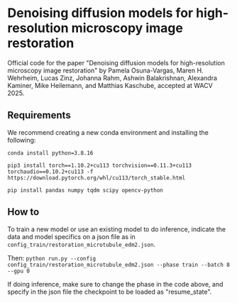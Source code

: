 # Denoising diffusion models for high-resolution microscopy image restoration

Official code for the paper "Denoising diffusion models for high-resolution microscopy image restoration" by Pamela Osuna-Vargas, Maren H. Wehrheim, Lucas Zinz, Johanna Rahm, Ashwin Balakrishnan, Alexandra Kaminer, Mike Heilemann, and Matthias Kaschube, accepted at WACV 2025.

## Requirements

We recommend creating a new conda environment and installing the following:

`conda install python=3.8.16`

`pip3 install torch==1.10.2+cu113 torchvision==0.11.3+cu113 torchaudio==0.10.2+cu113 -f https://download.pytorch.org/whl/cu113/torch_stable.html`

`pip install pandas numpy tqdm scipy opencv-python`

## How to

To train a new model or use an existing model to do inference, indicate the data and model specifics on a json file as in `config_train/restoration_microtubule_edm2.json`. 

Then:
```python run.py --config config_train/restoration_microtubule_edm2.json --phase train --batch 8 --gpu 0```

If doing inference, make sure to change the phase in the code above, and specify in the json file the checkpoint to be loaded as "resume_state".